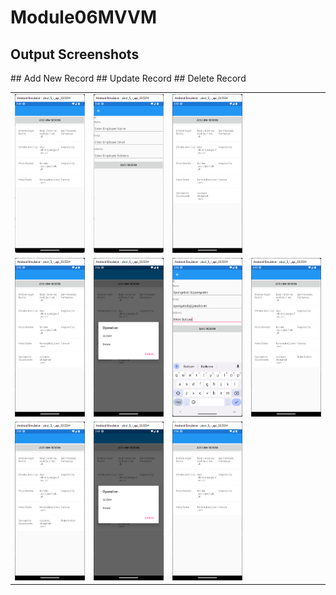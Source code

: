 # Module06MVVM
## Output Screenshots

<table>
  <tr>
    ## Add New Record
    <td><img src="Screenshots/1.png" width="300"/></td>
    <td><img src="Screenshots/2.png" width="300"/></td>
    <td><img src="Screenshots/3.png" width="300"/></td>
  </tr>

  <tr>
    ## Update Record
    <td><img src="Screenshots/3.png" width="300"/></td>
    <td><img src="Screenshots/4.png" width="300"/></td>
    <td><img src="Screenshots/5.png" width="300"/></td>
    <td><img src="Screenshots/6.png" width="300"/></td>
  </tr>

  <tr>
    ## Delete Record
    <td><img src="Screenshots/6.png" width="300"/></td>
    <td><img src="Screenshots/7.png" width="300"/></td>
    <td><img src="Screenshots/8.png" width="300"/></td>
  </tr>
</table>
